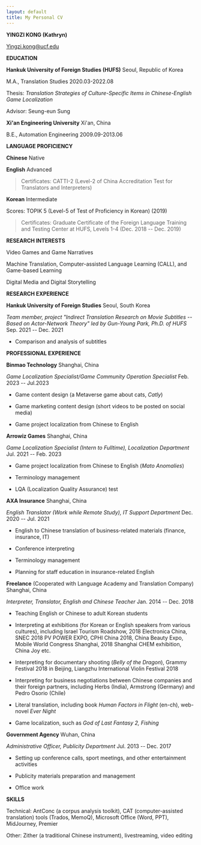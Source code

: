 ```yaml
---
layout: default
title: My Personal CV
---
```


**YINGZI KONG (Kathryn)**

<Yingzi.kong@ucf.edu>

**EDUCATION**

**Hankuk University of Foreign Studies (HUFS)** Seoul, Republic of Korea

M.A., Translation Studies 2020.03-2022.08

Thesis: *Translation Strategies of Culture-Specific Items in
Chinese-English Game Localization*

Advisor: Seung-eun Sung

**Xi'an Engineering University** Xi'an, China

B.E., Automation Engineering 2009.09-2013.06

**LANGUAGE PROFICIENCY**

**Chinese** Native

**English** Advanced

> Certificates: CATTI-2 (Level-2 of China Accreditation Test for
> Translators and Interpreters)

**Korean** Intermediate

Scores: TOPIK 5 (Level-5 of Test of Proficiency in Korean) (2019)

> Certificates: Graduate Certificate of the Foreign Language Training
> and Testing Center at HUFS, Levels 1-4 (Dec. 2018 -- Dec. 2019)

**RESEARCH INTERESTS**

Video Games and Game Narratives

Machine Translation, Computer-assisted Language Learning (CALL), and
Game-based Learning

Digital Media and Digital Storytelling

**RESEARCH EXPERIENCE**

**Hankuk University of Foreign Studies** Seoul, South Korea

*Team member, project "Indirect Translation Research on Movie Subtitles
-- Based on Actor-Network Theory" led by Gun-Young Park, Ph.D. of HUFS*
Sep. 2021 -- Dec. 2021

-   Comparison and analysis of subtitles

**PROFESSIONAL EXPERIENCE**

**Binmao Technology** Shanghai, China

*Game Localization Specialist/Game Community Operation Specialist* Feb.
2023 -- Jul.2023

-   Game content design (a Metaverse game about cats, *Catly*)

-   Game marketing content design (short videos to be posted on social
    media)

-   Game project localization from Chinese to English

**Arrowiz Games** Shanghai, China

*Game Localization Specialist (Intern to Fulltime), Localization
Department* Jul. 2021 -- Feb. 2023

-   Game project localization from Chinese to English (*Mato Anomalies*)

-   Terminology management

-   LQA (Localization Quality Assurance) test

**AXA Insurance** Shanghai, China

*English Translator (Work while Remote Study), IT Support Department*
Dec. 2020 -- Jul. 2021

-   English to Chinese translation of business-related materials
    (finance, insurance, IT)

-   Conference interpreting

-   Terminology management

-   Planning for staff education in insurance-related English

**Freelance** (Cooperated with Language Academy and Translation Company)
Shanghai, China

*Interpreter, Translator, English and Chinese Teacher* Jan. 2014 -- Dec.
2018

-   Teaching English or Chinese to adult Korean students

-   Interpreting at exhibitions (for Korean or English speakers from
    various cultures), including Israel Tourism Roadshow, 2018
    Electronica China, SNEC 2018 PV POWER EXPO, CPHI China 2018, China
    Beauty Expo, Mobile World Congress Shanghai, 2018 Shanghai CHEM
    exhibition, China Joy etc.

-   Interpreting for documentary shooting (*Belly of the Dragon*),
    Grammy Festival 2018 in Beijing, Liangzhu International Violin
    Festival 2018

-   Interpreting for business negotiations between Chinese companies and
    their foreign partners, including Herbs (India), Armstrong (Germany)
    and Pedro Osorio (Chile)

-   Literal translation, including book *Human Factors in Flight*
    (en-ch), web-novel *Ever Night*

-   Game localization, such as *God of Last Fantasy 2, Fishing*

**Government Agency** Wuhan, China

*Administrative Officer, Publicity Department* Jul. 2013 -- Dec. 2017

-   Setting up conference calls, sport meetings, and other entertainment
    activities

-   Publicity materials preparation and management

-   Office work

**SKILLS**

Technical: AntConc (a corpus analysis toolkit), CAT (computer-assisted
translation) tools (Trados, MemoQ), Microsoft Office (Word, PPT),
MidJourney, Premier

Other: Zither (a traditional Chinese instrument), livestreaming, video
editing
